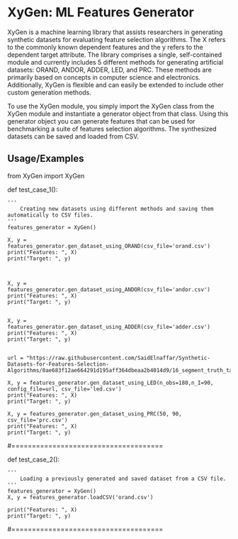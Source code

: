 
# XyGen: ML Features Generator

XyGen is a machine learning library that assists researchers in generating synthetic datasets for evaluating feature selection algorithms. The X refers to the commonly known dependent features and the y refers to the dependent target attribute. The library comprises a single, self-contained module and currently includes 5 different methods for generating artificial datasets: ORAND, ANDOR, ADDER, LED, and PRC. These methods are primarily based on concepts in computer science and electronics. Additionally, XyGen is flexible and can easily be extended to include other custom generation methods.

To use the XyGen module, you simply import the XyGen class from the XyGen module and instantiate a generator object from that class. Using this generator object you can generate features that can be used for benchmarking a suite of features selection algorithms. The synthesized datasets can be saved and loaded from CSV.

## Usage/Examples

from XyGen import XyGen


def test_case_1():

    '''
        Creating new datasets using different methods and saving them automatically to CSV files.
    '''
    features_generator = XyGen()

    X, y = features_generator.gen_dataset_using_ORAND(csv_file='orand.csv')
    print("Features: ", X)
    print("Target: ", y)



    X, y = features_generator.gen_dataset_using_ِANDOR(csv_file='andor.csv')
    print("Features: ", X)
    print("Target: ", y)


    X, y = features_generator.gen_dataset_using_ADDER(csv_file='adder.csv')
    print("Features: ", X)
    print("Target: ", y)


    url = "https://raw.githubusercontent.com/SaidElnaffar/Synthetic-Datasets-for-Features-Selection-Algorithms/0ae683f12ae664291d195aff364dbeaa2b4014d9/16_segment_truth_table2.csv"
    
    X, y = features_generator.gen_dataset_using_LED(n_obs=180,n_I=90, config_file=url, csv_file='led.csv')
    print("Features: ", X)
    print("Target: ", y)

    X, y = features_generator.gen_dataset_using_PRC(50, 90, csv_file='prc.csv')
    print("Features: ", X)
    print("Target: ", y)
    
#=====================================

def test_case_2():
    
    '''
        Loading a previously generated and saved dataset from a CSV file.            
    '''
    features_generator = XyGen()
    X, y = features_generator.loadCSV('orand.csv')
    
    print("Features: ", X)
    print("Target: ", y)

#=====================================



